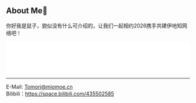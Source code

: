 ## About Me🙂

你好我是鼠子，貌似没有什么可介绍的，让我们一起相约2026携手共建伊地知网络吧！

<iframe frameborder="no" border="0" marginwidth="0" marginheight="0" width=100% height=86 src="//music.163.com/outchain/player?type=2&id=2097486090&auto=1&height=66"></iframe>

---

E-Mail: Tomori@miomoe.cn  
Bilibili：https://space.bilibili.com/435502585
